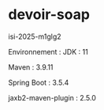 # devoir-soap
isi-2025-m1glg2

Environnement : 
JDK : 11  

Maven : 3.9.11  

Spring Boot : 3.5.4   

jaxb2-maven-plugin : 2.5.0


